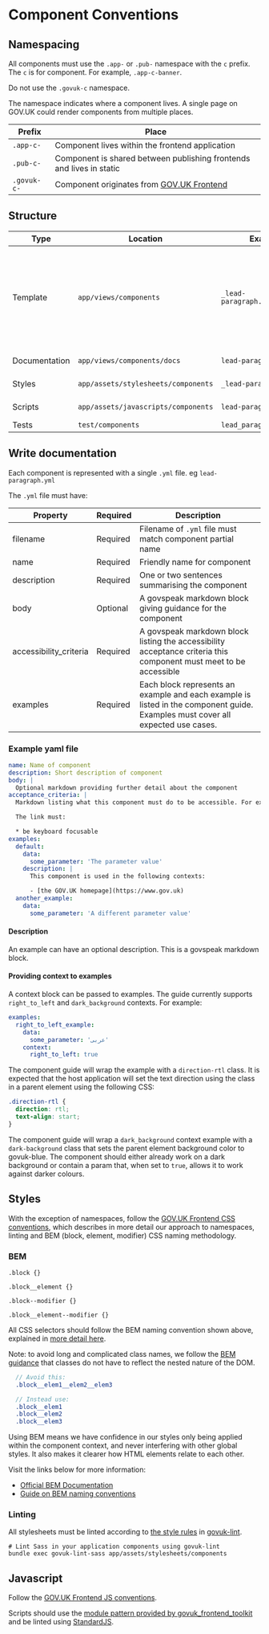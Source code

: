 # Component Conventions

## Namespacing

All components must use the `.app-` or `.pub-` namespace with the `c` prefix. The `c` is for component. For example, `.app-c-banner`.

Do not use the `.govuk-c` namespace.

The namespace indicates where a component lives. A single page on GOV.UK could render components from multiple places.

| Prefix | Place |
| -- | -- |
| `.app-c-` | Component lives within the frontend application |
| `.pub-c-` | Component is shared between publishing frontends and lives in static |
| `.govuk-c-` | Component originates from [GOV.UK Frontend](https://github.com/alphagov/govuk-frontend) |

## Structure

| Type | Location | Example | Description |
| -- | -- | -- | -- |
| Template | `app/views/components` | `_lead-paragraph.html.erb` | The template logic and markup. The template defines the component’s API. Filename must begin with an underscore. |
| Documentation | `app/views/components/docs` | `lead-paragraph.yml` | [Describes the component](#write-documentation) |
| Styles | `app/assets/stylesheets/components` | `_lead-paragraph.scss` | [Component styles](#styles) |
| Scripts | `app/assets/javascripts/components` | `lead-paragraph.js` | [Javascript enhancements](#javascript) |
| Tests | `test/components` | `lead_paragraph_test.rb` | Unit tests |

## Write documentation

Each component is represented with a single `.yml` file. eg `lead-paragraph.yml`

The `.yml` file must have:

| Property | Required | Description |
| -- | -- | -- |
| filename | Required | Filename of `.yml` file must match component partial name |
| name | Required | Friendly name for component |
| description | Required | One or two sentences summarising the component
| body | Optional | A govspeak markdown block giving guidance for the component |
| accessibility_criteria | Required | A govspeak markdown block listing the accessibility acceptance criteria this component must meet to be accessible |
| examples | Required | Each block represents an example and each example is listed in the component guide. Examples must cover all expected use cases. |

### Example yaml file

```yaml
name: Name of component
description: Short description of component
body: |
  Optional markdown providing further detail about the component
acceptance_criteria: |
  Markdown listing what this component must do to be accessible. For example:

  The link must:

  * be keyboard focusable
examples:
  default:
    data:
      some_parameter: 'The parameter value'
    description: |
      This component is used in the following contexts:

      - [the GOV.UK homepage](https://www.gov.uk)
  another_example:
    data:
      some_parameter: 'A different parameter value'
```

#### Description

An example can have an optional description. This is a govspeak markdown block.

#### Providing context to examples

A context block can be passed to examples. The guide currently supports `right_to_left` and `dark_background` contexts. For example:

```yaml
examples:
  right_to_left_example:
    data:
      some_parameter: 'عربى'
    context:
      right_to_left: true
```

The component guide will wrap the example with a `direction-rtl` class. It is expected that the host application will set the text direction using the class in a parent element using the following CSS:

```css
.direction-rtl {
  direction: rtl;
  text-align: start;
}
```

The component guide will wrap a `dark_background` context example with a `dark-background` class that sets the parent element background color to govuk-blue. The component should either already work on a dark background or contain a param that, when set to `true`, allows it to work against darker colours.

## Styles

With the exception of namespaces, follow the [GOV.UK Frontend CSS conventions](https://github.com/alphagov/govuk-frontend/blob/master/docs/coding-standards/css.md), which describes in more detail our approach to namespaces, linting and BEM (block, element, modifier) CSS naming methodology.

### BEM
`.block {}`

`.block__element {}`

`.block--modifier {}`

`.block__element--modifier {}`

All CSS selectors should follow the BEM naming convention shown above, explained in [more detail here](https://github.com/alphagov/govuk-frontend/blob/master/docs/coding-standards/css.md#bem).

Note: to avoid long and complicated class names, we follow the [BEM guidance](http://getbem.com/faq/#css-nested-elements) that classes do not have to reflect the nested nature of the DOM.

```scss
  // Avoid this:
  .block__elem1__elem2__elem3

  // Instead use:
  .block__elem1
  .block__elem2
  .block__elem3
```

Using BEM means we have confidence in our styles only being applied within the component context, and never interfering with other global styles. It also makes it clearer how HTML elements relate to each other.

Visit the links below for more information:

* [Official BEM Documentation](https://en.bem.info/methodology/naming-convention/#css-selector-naming-convention)
* [Guide on BEM naming conventions](https://webdesign.tutsplus.com/articles/an-introduction-to-the-bem-methodology--cms-19403)

### Linting
All stylesheets must be linted according to [the style rules](https://github.com/alphagov/govuk-lint/blob/master/configs/scss_lint/gds-sass-styleguide.yml) in [govuk-lint](https://github.com/alphagov/govuk-lint).

```
# Lint Sass in your application components using govuk-lint
bundle exec govuk-lint-sass app/assets/stylesheets/components
```

## Javascript

Follow the [GOV.UK Frontend JS conventions](https://github.com/alphagov/govuk-frontend/blob/master/docs/coding-standards/js.md).

Scripts should use the [module pattern provided by govuk_frontend_toolkit](https://github.com/alphagov/govuk_frontend_toolkit/blob/master/docs/javascript.md#modules) and be linted using [StandardJS](https://standardjs.com/).
